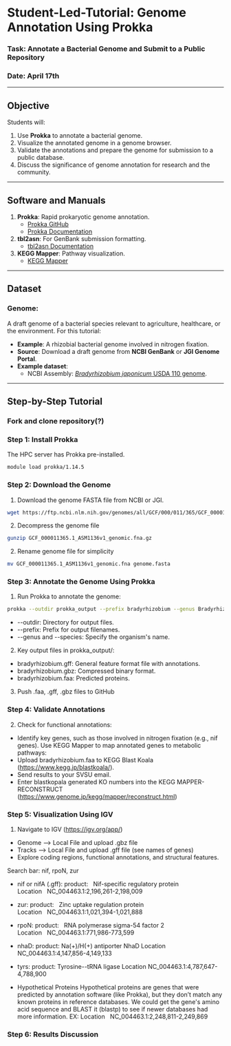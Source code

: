 # **Student-Led-Tutorial: Genome Annotation Using Prokka**
### **Task**: Annotate a Bacterial Genome and Submit to a Public Repository
### **Date**: April 17th

---

## **Objective**
Students will:
1. Use **Prokka** to annotate a bacterial genome.
2. Visualize the annotated genome in a genome browser.
3. Validate the annotations and prepare the genome for submission to a public database.
4. Discuss the significance of genome annotation for research and the community.

---

## **Software and Manuals**
1. **Prokka**: Rapid prokaryotic genome annotation.  
   - [Prokka GitHub](https://github.com/tseemann/prokka)  
   - [Prokka Documentation](https://github.com/tseemann/prokka#usage)  
2. **tbl2asn**: For GenBank submission formatting.  
   - [tbl2asn Documentation](https://www.ncbi.nlm.nih.gov/genbank/tbl2asn2/)  
3. **KEGG Mapper**: Pathway visualization.  
   - [KEGG Mapper](https://www.genome.jp/kegg/mapper.html)  

---

## **Dataset**
### **Genome**:  
A draft genome of a bacterial species relevant to agriculture, healthcare, or the environment. For this tutorial:  
- **Example**: A rhizobial bacterial genome involved in nitrogen fixation.  
- **Source**: Download a draft genome from **NCBI GenBank** or **JGI Genome Portal**.  
- **Example dataset**:  
  - NCBI Assembly: [*Bradyrhizobium japonicum* USDA 110 genome](https://www.ncbi.nlm.nih.gov/assembly/GCF_000011365.1/).  

---

## **Step-by-Step Tutorial**
### Fork and clone repository(?)
### **Step 1: Install Prokka**
The HPC server has Prokka pre-installed.
   ```bash
   module load prokka/1.14.5
   ```
### **Step 2: Download the Genome**
1. Download the genome FASTA file from NCBI or JGI.
``` bash
wget https://ftp.ncbi.nlm.nih.gov/genomes/all/GCF/000/011/365/GCF_000011365.1_ASM1136v1/GCF_000011365.1_ASM1136v1_genomic.fna.gz
```
2. Decompress the genome file
``` bash
gunzip GCF_000011365.1_ASM1136v1_genomic.fna.gz
```
2. Rename genome file for simplicity
``` bash
mv GCF_000011365.1_ASM1136v1_genomic.fna genome.fasta
```
### **Step 3: Annotate the Genome Using Prokka**
1. Run Prokka to annotate the genome:
``` bash
prokka --outdir prokka_output --prefix bradyrhizobium --genus Bradyrhizobium --species japonicum genome.fasta
```
- --outdir: Directory for output files.
- --prefix: Prefix for output filenames.
- --genus and --species: Specify the organism's name.
2. Key output files in prokka_output/:
- bradyrhizobium.gff: General feature format file with annotations.
- bradyrhizobium.gbz: Compressed binary format.
- bradyrhizobium.faa: Predicted proteins.
3. Push .faa, .gff, .gbz files to GitHub



### **Step 4: Validate Annotations**
2. Check for functional annotations:
- Identify key genes, such as those involved in nitrogen fixation (e.g., nif genes).
Use KEGG Mapper to map annotated genes to metabolic pathways:
- Upload bradyrhizobium.faa to KEGG Blast Koala (https://www.kegg.jp/blastkoala/).
- Send results to your SVSU email.
- Enter blastkopala generated KO numbers into the KEGG MAPPER- RECONSTRUCT (https://www.genome.jp/kegg/mapper/reconstruct.html)

### **Step 5: Visualization Using IGV**
1. Navigate to IGV (https://igv.org/app/)
- Genome --> Local File and upload .gbz file
- Tracks --> Local File and upload .gff file (see names of genes)
- Explore coding regions, functional annotations, and structural features.

Search bar: nif, rpoN, zur

- nif or nifA (.gff): product:   Nif-specific regulatory protein
      Location   NC_004463.1:2,196,261-2,198,009
- zur: product:   Zinc uptake regulation protein
      Location   NC_004463.1:1,021,394-1,021,888
- rpoN: product:   RNA polymerase sigma-54 factor 2
      Location   NC_004463.1:771,986-773,599
- nhaD: product:   Na(+)/H(+) antiporter NhaD
      Location   NC_004463.1:4,147,856-4,149,133
- tyrs: product:   Tyrosine--tRNA ligase
      Location   NC_004463.1:4,787,647-4,788,900

- Hypothetical Proteins
      Hypothetical proteins are genes that were predicted by annotation software (like Prokka), but they don’t match any known proteins in reference databases.
      We could get the gene's amino acid sequence and BLAST it (blastp) to see if newer databases had more information. 
            EX: Location   NC_004463.1:2,248,811-2,249,869

### **Step 6: Results Discussion**


